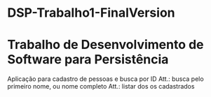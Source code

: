 # DSP-Trabalho1-FinalVersion
# Trabalho de Desenvolvimento de Software para Persistência
 Aplicação para cadastro de pessoas e busca por ID
Att.: busca pelo primeiro nome, ou nome completo
Att.: listar dos os cadastrados
